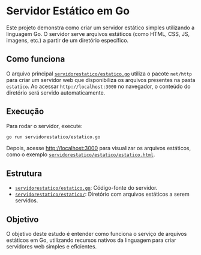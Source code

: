 # Servidor Estático em Go

Este projeto demonstra como criar um servidor estático simples utilizando a linguagem Go. O servidor serve arquivos estáticos (como HTML, CSS, JS, imagens, etc.) a partir de um diretório específico.

## Como funciona

O arquivo principal [`servidorestatico/estatico.go`](servidorestatico/estatico.go) utiliza o pacote `net/http` para criar um servidor web que disponibiliza os arquivos presentes na pasta `estatico`. Ao acessar `http://localhost:3000` no navegador, o conteúdo do diretório será servido automaticamente.

## Execução

Para rodar o servidor, execute:

```sh
go run servidorestatico/estatico.go
```

Depois, acesse [http://localhost:3000](http://localhost:3000) para visualizar os arquivos estáticos, como o exemplo [`servidorestatico/estatico/estatico.html`](servidorestatico/estatico/estatico.html).

## Estrutura

- [`servidorestatico/estatico.go`](servidorestatico/estatico.go): Código-fonte do servidor.
- [`servidorestatico/estatico/`](servidorestatico/estatico/): Diretório com arquivos estáticos a serem servidos.

## Objetivo

O objetivo deste estudo é entender como funciona o serviço de arquivos estáticos em Go, utilizando recursos nativos da linguagem para criar servidores web simples e eficientes.
